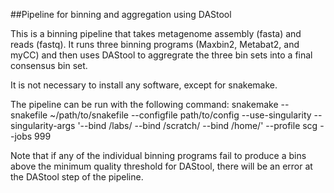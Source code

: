 ##Pipeline for binning and aggregation using DAStool

This is a binning pipeline that takes metagenome assembly (fasta) and reads (fastq). It runs three binning programs (Maxbin2, Metabat2, and myCC) and then uses DAStool to aggregrate the three bin sets into a final consensus bin set.

It is not necessary to install any software, except for snakemake.



The pipeline can be run with the following command:
snakemake --snakefile ~/path/to/snakefile --configfile path/to/config --use-singularity --singularity-args '--bind /labs/ --bind /scratch/ --bind /home/' --profile scg --jobs 999


Note that if any of the individual binning programs fail to produce a bins above the minimum quality threshold for DAStool, there will be an error at the DAStool step of the pipeline.
